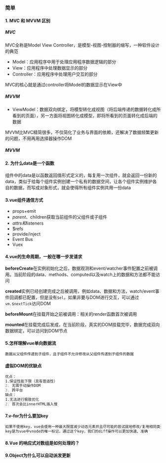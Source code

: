 ### 简单

#### 1. MVC 和 MVVM 区别

##### MVC

MVC全称是Model View Controller，是模型-视图-控制器的缩写，一种软件设计的典范

- Model：应用程序中用于处理应用程序数据逻辑的部分
- View：应用程序中处理数据显示的部分
- Controller：应用程序中处理用户交互的部分

MVC的核心就是通过controller将Model的数据显示在View中

##### MVVM

- ViewModel：数据双向绑定，将模型转化成视图（将后端传递的数据转化成所看到的页面），另一方面将视图转化成模型，即将所看到的页面转化成后端的数据

MVVM比MVC精简很多，不仅简化了业务与界面的依赖，还解决了数据频繁更新的问题，不用再用选择器操作DOM

##### MVVM

#### 2. 为什么data是一个函数

组件中的data是以函数返回值形式定义的，每复用一次组件，就会返回一份新的data，类似于给每个组件实例创建一个私有的数据空间，让各个组件实例维护各自的数据，而写成对象形式，就会使得所有组件实例共用一份data

#### 3.vue组件通信方式

- props+emit
- $parent、$children获取当前组件的父组件或子组件
- $attrs和$listeners
- $refs
- provide/inject
- Event Bus
- Vuex

#### 4.vue的生命周期，一般在哪一步发请求

**beforeCreate**在实例初始化之后，数据观测和event/watcher事件配置之前被调用。当前阶段的data、methods、computed以及watch上的数据和方法都不能访问

**created**实例已经创建完成之后被调用，例如data、数据和方法，watch/event事件回调都已配置，但是没有`$el`，如果非要与DOM进行交互，可以通过`vm.$nextTick`访问DOM

**beforeMount**在挂载开始之前被调用：相关的render函数首次被调用

**mounted**在挂载完成后发成，在当前阶段，真实的DOM挂载完毕，数据完成双向数据绑定，可以访问到DOM节点

#### 5.怎样理解vue单向数据流

```markdown
数据从父组件传递到子组件，且子组件不允许修改从父组件传递到子组件的数据
```

#### 虚拟DOM的优缺点

```markdown
优点：
1.保证性能下限（具有普适性）
2. 无需手动操作DOM
3. 跨平台
缺点：
1.无法进行极致优化
2. 首次会比innerHTML插入慢
```

#### 7.v-for为什么要加key

```markdown
如果不使用key，vue会使用一种最大限度减少动态元素并且尽可能的尝试就地修改/复用相同类型元素的算法
key是为vue中vnode的唯一标记，通过这个key，我们的diff操作可以更加快速、准确
```

#### 8.Vue 的响应式对数组是如何处理的？

#### 9.Object为什么可以自动派发更新



